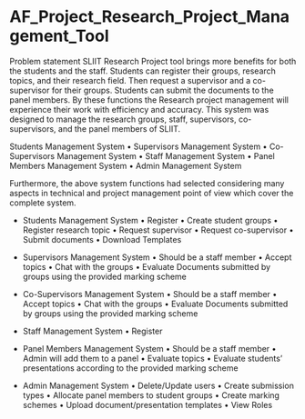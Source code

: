 # AF_Project_Research_Project_Management_Tool
Problem statement
SLIIT Research Project tool brings more benefits for both the students and the staff. Students can register their groups, research topics, and their research field. Then request a supervisor and a co-supervisor for their groups. Students can submit the documents to the panel members. By these functions the Research project management will experience their work with efficiency and accuracy.
This system was designed to manage the research groups, staff, supervisors, co-supervisors, and the panel members of SLIIT.
  
  Students Management System
    • Supervisors Management System
    • Co-Supervisors Management System
    • Staff Management System
    • Panel Members Management System
    • Admin Management System

Furthermore, the above system functions had selected considering many aspects in technical and project management point of view which cover the complete system.

* Students Management System
    • Register
    • Create student groups
    • Register research topic
    • Request supervisor
    • Request co-supervisor
    • Submit documents
    • Download Templates

* Supervisors Management System
    • Should be a staff member
    • Accept topics
    • Chat with the groups
    • Evaluate Documents submitted by groups using the provided marking scheme

* Co-Supervisors Management System
    • Should be a staff member
    • Accept topics
    • Chat with the groups
    • Evaluate Documents submitted by groups using the provided marking scheme

* Staff Management System
    • Register
    
* Panel Members Management System
    • Should be a staff member
    • Admin will add them to a panel
    • Evaluate topics
    • Evaluate students’ presentations according to the provided marking scheme

* Admin Management System
    • Delete/Update users
    • Create submission types
    • Allocate panel members to student groups
    • Create marking schemes
    • Upload document/presentation templates
    • View Roles
    
    
